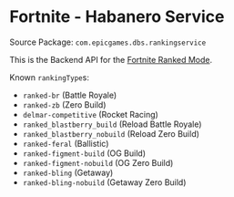 # Fortnite - Habanero Service

Source Package: `com.epicgames.dbs.rankingservice`

This is the Backend API for the [Fortnite Ranked Mode](https://www.fortnite.com/news/fortnite-ranked-play-is-coming-to-battle-royale-and-zero-build).

Known `rankingType`s:

- `ranked-br` (Battle Royale)
- `ranked-zb` (Zero Build)
- `delmar-competitive` (Rocket Racing)
- `ranked_blastberry_build` (Reload Battle Royale)
- `ranked_blastberry_nobuild` (Reload Zero Build)
- `ranked-feral` (Ballistic)
- `ranked-figment-build` (OG Build)
- `ranked-figment-nobuild` (OG Zero Build)
- `ranked-bling` (Getaway)
- `ranked-bling-nobuild` (Getaway Zero Build)
